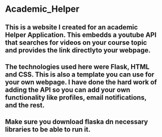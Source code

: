 # Academic_Helper
## This is a website I created for an academic Helper Application. This embedds a youtube API that searches for videos on your course topic and provides the link directlyto your webpage.
## The technologies used here were Flask, HTML and CSS. This is also a template you can use for your own webpage. I have done the hard work of adding the API so you can add your own functionality like profiles, email notifications, and the rest.
## Make sure you download flaska dn necessary libraries to be able to run it.
